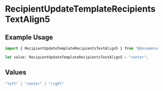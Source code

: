 # RecipientUpdateTemplateRecipientsTextAlign5

## Example Usage

```typescript
import { RecipientUpdateTemplateRecipientsTextAlign5 } from "@documenso/sdk-typescript/models/operations";

let value: RecipientUpdateTemplateRecipientsTextAlign5 = "center";
```

## Values

```typescript
"left" | "center" | "right"
```